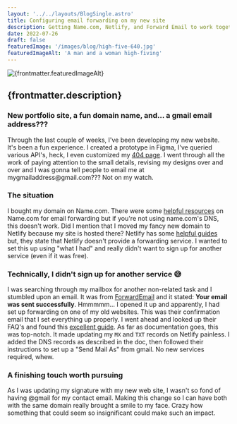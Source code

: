 ```yaml
---
layout: '../../layouts/BlogSingle.astro'
title: Configuring email forwarding on my new site
description: Getting Name.com, Netlify, and Forward Email to work together
date: 2022-07-26
draft: false
featuredImage: '/images/blog/high-five-640.jpg'
featuredImageAlt: 'A man and a woman high-fiving'
---
```


<img src={frontmatter.featuredImage} alt={frontmatter.featuredImageAlt} />

## {frontmatter.description}

### New portfolio site, a fun domain name, and... a gmail email address???

Through the last couple of weeks, I've been developing my new website. It's been a fun experience. I created a prototype in Figma, I've queried various API's, heck, I even customized my [404 page](/404). I went through all the work of paying attention to the small details, revising my designs over and over and I was gonna tell people to email me at mygmailaddress<span>@</span>gmail.com??? Not on my watch.

### The situation

I bought my domain on Name.com. There were some [helpful resources](https://www.name.com/support/articles/205935517-adding-email-forwarding-to-a-non-name-com-email-account) on Name.com for email forwarding but if you're not using name.com's DNS, this doesn't work. Did I mention that I moved my fancy new domain to Netlify because my site is hosted there? Netlify has some [helpful guides](https://answers.netlify.com/t/support-guide-how-can-i-receive-emails-on-my-domain/178) but, they state that Netlify doesn't provide a forwarding service. I wanted to set this up using "what I had" and really didn't want to sign up for another service (even if it was free).

### Technically, I didn't sign up for another service 😅

I was searching through my mailbox for another non-related task and I stumbled upon an email. It was from [ForwardEmail](https://forwardemail.net/) and it stated: **Your email was sent successfully**. Hmmmmm... I opened it up and apparently, I had set up forwarding on one of my old websites. This was their confirmation email that I set everything up properly. I went ahead and looked up their FAQ's and found this [excellent guide](https://forwardemail.net/en/faq#table-dns-management-by-registrar). As far as documentation goes, this was top-notch. It made updating my `MX` and `TXT` records on Netlify painless. I added the DNS records as described in the doc, then followed their instructions to set up a "Send Mail As" from gmail. No new services required, whew.

### A finishing touch worth pursuing

As I was updating my signature with my new web site, I wasn't so fond of having @gmail for my contact email. Making this change so I can have both with the same domain really brought a smile to my face. Crazy how something that could seem so insignificant could make such an impact.
